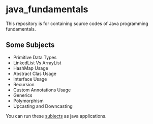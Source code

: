 # java_fundamentals
This repository is for containing source codes of Java programming fundamentals.

## Some Subjects
* Primitive Data Types
* LinkedList Vs ArrayList
* HashMap Usage
* Abstract Clas Usage
* Interface Usage
* Recursion
* Custom Annotations Usage
* Generics
* Polymorphism
* Upcasting and Downcasting

You can run these [subjects](https://github.com/AyberkYavuz/java_fundamentals/tree/main/main_module/src/applications) as java applications.

